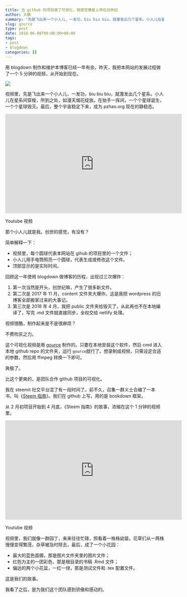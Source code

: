 ```yaml
---
title: 当 github 的项目做了可视化，我感觉像是上帝在创世纪
author: 大鹏
summary: "先是飞出来一个小人儿，一发功，biu biu biu，就激发出几个星系。小人儿在星系间穿梭，所到之处，如漫天烟花绽放。在抬手一挥间，一个个星球诞生，一个个星球毁灭。最后，整个宇宙稳定下来，成为 pzhao.org 现在的静稳态。"
slug: gource
type: post
date: 2018-06-08T00:00:00+00:00
tags:
- post
- blogdown
categories: []
---
```




用 blogdown 制作和维护本博客已经一年有余。昨天，我把本网站的发展过程做了一个 5 分钟的视频，从开始到现在。

![](https://github.com/pzhaonet/keller/raw/master/figdapeng/i2018-06-08_gource.jpg)

视频里，先是飞出来一个小人儿，一发功，biu biu biu，就激发出几个星系。小人儿在星系间穿梭，所到之处，如漫天烟花绽放。在抬手一挥间，一个个星球诞生，一个个星球毁灭。最后，整个宇宙稳定下来，成为 pzhao.org 现在的静稳态。



<iframe width="560" height="315" src="https://www.youtube.com/embed/bc8zowzUr1g" frameborder="0" allow="autoplay; encrypted-media" allowfullscreen></iframe>

Youtube 视频



那个小人儿就是我。创世的感觉，有没有？

简单解释一下：

- 视频里，每个圆球代表本网站在 gihub 的项目里的一个文件；
- 小人儿用手电筒照亮一个圆球，代表生成或修改这个文件。
- 顶部显示的是实际时间。

回顾这一年使用 blogdown 做博客的历程，出现过三次爆炸：

1. 第一次当然是开头，创世纪嘛，产生了很多新文件。
2. 第二次是 2017 年 11 月，content 文件夹大爆炸。这是我把 wordpress 的旧博客全部搬家过来的大事记。
3. 第三次是 2018 年 4 月，我把 public 文件夹给毁灭了，从此再也不在本地编译了，写完 .md 文件就直接同步，全权交给 netlify 处理。

视频很酷，制作起来是不是很麻烦？

不费吹灰之力。

这个可视化视频是用 [gource](http://gource.io/) 制作的。只要在本地安装这个软件，然后 cmd 进入本地 github repo 的文件夹，运行 `gource`就行了。想录制成视频，只需设定合适的参数，然后用 ffmpeg 转换一下即可。

爽极了。

比这个更爽的，是团队合作 github 项目的可视化。

我在 steemit 社交平台混了有一段时间了。前不久，召集一群义士合编了一本书，叫《[Steem 指南](https://bookdown.org/baydap/steemh)》。我们在 github 上写，用的是 bookdown 框架。

从 2 月初项目开始到 4 月底，《Steem 指南》的故事，浓缩在这个 1 分钟的视频里。

<iframe width="560" height="315" src="https://www.youtube.com/embed/ogaCo1nUdQw" frameborder="0" allow="autoplay; encrypted-media" allowfullscreen></iframe>

Youtube 视频

视频里，我们就像一群园丁，来来往往忙碌，照看着一株株幼苗。花草们从一两株慢慢变得繁茂，杂草被及时除去，最后，成了一个小花园：

- 最大的蓝色苗圃，那是图片文件夹里的图片文件；
- 红色为主的一团彩色，那是根目录的书稿 .Rmd 文件；
- 偏远的两个小花盆，一红一绿，那是测试文件和 .tex 配置文件。

这是我们的故事。

我看了之后，是为我们这个团队感到骄傲和感动的。

